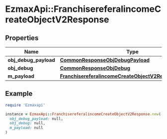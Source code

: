 # EzmaxApi::FranchisereferalincomeCreateObjectV2Response

## Properties

| Name | Type | Description | Notes |
| ---- | ---- | ----------- | ----- |
| **obj_debug_payload** | [**CommonResponseObjDebugPayload**](CommonResponseObjDebugPayload.md) |  |  |
| **obj_debug** | [**CommonResponseObjDebug**](CommonResponseObjDebug.md) |  | [optional] |
| **m_payload** | [**FranchisereferalincomeCreateObjectV2ResponseMPayload**](FranchisereferalincomeCreateObjectV2ResponseMPayload.md) |  |  |

## Example

```ruby
require 'Ezmaxapi'

instance = EzmaxApi::FranchisereferalincomeCreateObjectV2Response.new(
  obj_debug_payload: null,
  obj_debug: null,
  m_payload: null
)
```

